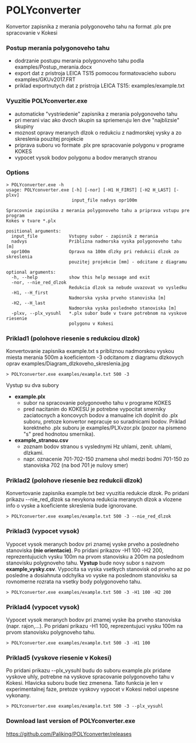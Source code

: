 # POLYconverter
Konvertor zapisnika z merania polygonoveho tahu na format .plx pre spracovanie v Kokesi 

### Postup merania polygonoveho tahu
 - dodrzanie postupu merania polygonoveho tahu podla examples/Postup_merania.docx
 - export dat z pristroja LEICA TS15 pomocou formatovacieho suboru examples/GKUv2017.FRT
 - priklad exportnutych dat z pristroja LEICA TS15: examples/example.txt

### Vyuzitie POLYconverter.exe
 - automaticke "vystriedenie" zapisnika z merania polygonoveho tahu
 - pri merani viac ako dvoch skupin sa spriemeruju len dve "najblizsie" skupiny
 - moznost opravy meranych dlzok o redukciu z nadmorskej vysky a zo skreslenia pouzitej projekcie
 - priprava suboru vo formate .plx pre spracovanie polygonu v programe KOKES
 - vypocet vysok bodov polygonu a bodov meranych stranou

### Options
```
> POLYconverter.exe -h
usage: POLYconverter.exe [-h] [-nor] [-H1 H_FIRST] [-H2 H_LAST] [-plxv]
                         input_file nadvys opr100m

Spracovnie zapisnika z merania polygonoveho tahu a priprava vstupu pre program
Kokes v tvare *.plx

positional arguments:
  input_file            Vstupny subor - zapisnik z merania
  nadvys                Priblizna nadmorska vyska polygonoveho tahu [m]
  opr100m               Oprava na 100m dlzky pri redukcii dlzok zo skreslenia
                        pouzitej projekcie [mm] - odcitane z diagramu

optional arguments:
  -h, --help            show this help message and exit
  -nor, --nie_red_dlzok
                        Redukcia dlzok sa nebude uvazovat vo vysledku
  -H1, --H_first
                        Nadmorska vyska prveho stanoviska [m]
  -H2, --H_last
                        Nadmorska vyska posledneho stanoviska [m]
  -plxv, --plx_vysuhl   *.plx subor bude v tvare potrebnom na vyskove riesenie
                        polygonu v Kokesi
```

### Priklad1 (polohove riesenie s redukciou dlzok)
Konvertovanie zapisnika example.txt s pribliznou nadmorskou vyskou miesta merania 500m 
a koeficientom -3 odcitanom z diagramu dlzkovych oprav examples/Diagram_dlzkoveho_skreslenia.jpg
```
> POLYconverter.exe examples/example.txt 500 -3
```
Vystup su dva subory
 * **example.plx** 
	* subor na spracovanie polygonoveho tahu v programe KOKES
	* pred nacitanim do KOKESU je potrebne vypocitat smerniky zaciatocnych a koncovych bodov 
	a manualne ich doplnit do .plx suboru, pretoze konvertor nepracuje so suradnicami bodov.
	Priklad korektneho .plx suboru je examples/PLXvzor.plx (pozor na pismeno "s" pred hodnotou smernika).
 * **example_stranou.csv**
	* zoznam bodov stranou s vyslednymi Hz uhlami, zenit. uhlami, dlzkami.
	* napr. oznacenie 701-702-150 znamena uhol medzi bodmi 701-150 zo stanoviska 702 (na bod 701 je nulovy smer)

### Priklad2 (polohove riesenie bez redukcii dlzok)
Konvertovanie zapisnika example.txt bez vyuzitia redukcie dlzok. 
Po pridani prikazu --nie_red_dlzok sa nevykona redukcia meranych dlzok 
a vlozene info o vyske a koeficiente skreslenia bude ignorovane.
```
> POLYconverter.exe examples/example.txt 500 -3 --nie_red_dlzok
```

### Priklad3 (vypocet vysok)
Vypocet vysok meranych bodov pri znamej vyske prveho a posledneho stanoviska **(nie orientacie)**.
Po pridani prikazov -H1 100 -H2 200, reprezentujucich vysku 100m na prvom stanovisku 
a 200m na poslednom stanovisku polygnoveho tahu.
**Vystup** bude novy subor s nazvom **example_vysky.csv**.
Vypocita sa vyska vsetkych stanovisk od prveho az po posledne a dosiahnuta odchylka vo vyske na 
poslednom stanovisku sa rovnomerne rozrata na vsetky body polygonoveho tahu.
```
> POLYconverter.exe examples/example.txt 500 -3 -H1 100 -H2 200
```

### Priklad4 (vypocet vysok)
Vypocet vysok meranych bodov pri znamej vyske iba prveho stanoviska (napr. rajon,...).
Po pridani prikazu -H1 100, reprezentujuci vysku 100m na prvom stanovisku polygnoveho tahu.
```
> POLYconverter.exe examples/example.txt 500 -3 -H1 100
```

### Priklad5 (vyskove riesenie v Kokesi)
Po pridani prikazu --plx_vysuhl budu do suboru example.plx pridane vyskove uhly, potrebne na vyskove
spracovanie polygonoveho tahu v Kokesi. Hlavicka suboru bude tiez zmenena.
Tato funkcia je len v experimentalnej faze, pretoze vyskovy vypocet v Kokesi nebol uspesne vykonany.
```
> POLYconverter.exe examples/example.txt 500 -3 --plx_vysuhl
```

### Download last version of POLYconverter.exe
https://github.com/Paliking/POLYconverter/releases